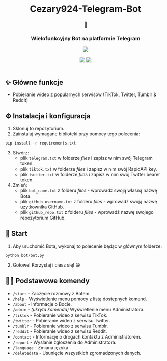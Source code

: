 <div align="center">
   <h1>Cezary924-Telegram-Bot</h1>
   <h3>🤖</h3>
   <h3>Wielofunkcyjny Bot na platformie Telegram</h3>
   <a href="https://t.me/Cezary924Bot" target="__blank"><img src="https://img.shields.io/badge/Telegram-Bot-blue.svg?logo=telegram"></a><br/><br/>
   <a href="https://github.com/Cezary924/Cezary924-Telegram-Bot/blob/master/README.md" target="__blank"><img src="https://img.shields.io/badge/lang-en-blue.svg"></a>
   <a href="https://github.com/Cezary924/Cezary924-Telegram-Bot/blob/master/README.pl-pl.md" target="__blank"><img src="https://img.shields.io/badge/lang-pl-red.svg"></a>
</div><br/>

## ✨ Główne funkcje
- Pobieranie wideo z popularnych serwisów (TikTok, Twitter, Tumblr & Reddit)

## ⚙️ Instalacja i konfiguracja
1. Sklonuj to repozytorium.
2. Zainstaluj wymagane biblioteki przy pomocy tego polecenia:
```
pip install -r requirements.txt
```
3. Stwórz:
   - plik ```telegram.txt``` w folderze *files* i zapisz w nim swój Telegram token.
   - plik ```tiktok.txt``` w folderze *files* i zapisz w nim swój RapidAPI key.
   - plik ```twitter.txt``` w folderze *files* i zapisz w nim swój Twitter bearer token.
4. Zmień:
   - plik ```bot_name.txt``` z folderu *files* - wprowadź swoją własną nazwę Bota.
   - plik ```github_username.txt``` z folderu *files* - wprowadź swoją nazwę uzytkownika GitHub.
   - plik ```github_repo.txt``` z folderu *files* - wprowadź nazwę swojego repozytorium GitHub.

## 🚀 Start
1. Aby uruchomić Bota, wykonaj to polecenie będąc w głównym folderze:
```
python bot/bot.py
```
2. Gotowe! Korzystaj i ciesz się! 😁

## 🧑‍💻 Podstawowe komendy
- ```/start``` - Zaczęcie rozmowy z Botem.
- ```/help``` - Wyświetlenie menu pomocy z listą dostępnych komend.
- ```/about``` - Informacje o Bocie.
- ```/admin``` - _(ukryta komenda)_ Wyświetlenie menu Administratora.
- ```/tiktok``` - Pobieranie wideo z serwisu TikTok.
- ```/twitter``` - Pobieranie wideo z serwisu Twitter.
- ```/tumblr``` - Pobieranie wideo z serwisu Tumblr.
- ```/reddit``` - Pobieranie wideo z serwisu Reddit.
- ```/contact``` - Informacje o drogach kontaktu z Administratorem.
- ```/report``` - Wysłanie zgłoszenia do Administratora.
- ```/language``` - Zmiana języka.
- ```/deletedata``` - Usunięcie wszystkich zgromadzonych danych.
